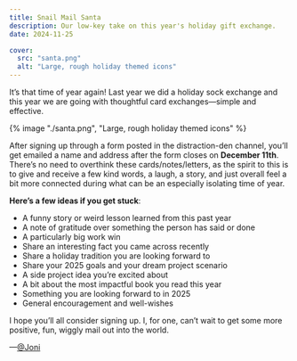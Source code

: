 ```yaml
---
title: Snail Mail Santa
description: Our low-key take on this year's holiday gift exchange.
date: 2024-11-25

cover:
  src: "santa.png"
  alt: "Large, rough holiday themed icons"
---
```

It’s that time of year again! Last year we did a holiday sock exchange and this year we are going with thoughtful card exchanges—simple and effective. 

{% image "./santa.png", "Large, rough holiday themed icons" %}

After signing up through a form posted in the distraction-den channel, you’ll get emailed a name and address after the form closes on **December 11th**. There’s no need to overthink these cards/notes/letters, as the spirit to this is to give and receive a few kind words, a laugh, a story, and just overall feel a bit more connected during what can be an especially isolating time of year. 

**Here’s a few ideas if you get stuck**:
- A funny story or weird lesson learned from this past year 
- A note of gratitude over something the person has said or done
- A particularly big work win
- Share an interesting fact you came across recently
- Share a holiday tradition you are looking forward to 
- Share your 2025 goals and your dream project scenario 
- A side project idea you’re excited about 
- A bit about the most impactful book you read this year
- Something you are looking forward to in 2025
- General encouragement and well-wishes

I hope you’ll all consider signing up. I, for one, can’t wait to get some more positive, fun, wiggly mail out into the world.  

—[@Joni](https://mastodon.yupgup.com/@joni)
